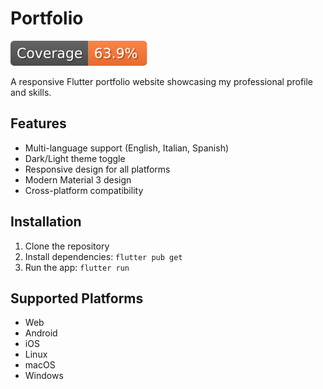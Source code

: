 # Portfolio

[![Coverage](test/coverage-badge.svg)](https://arcangelo.github.io/portfolio/test/coverage/)

A responsive Flutter portfolio website showcasing my professional profile and skills.

## Features

- Multi-language support (English, Italian, Spanish)
- Dark/Light theme toggle
- Responsive design for all platforms
- Modern Material 3 design
- Cross-platform compatibility

## Installation

1. Clone the repository
2. Install dependencies: `flutter pub get`
3. Run the app: `flutter run`

## Supported Platforms

- Web
- Android
- iOS
- Linux
- macOS
- Windows
